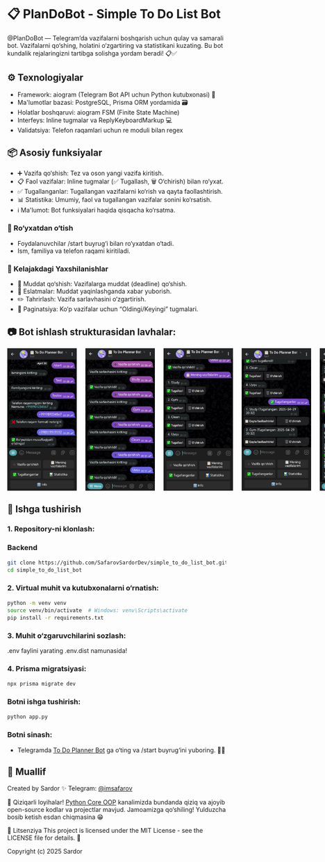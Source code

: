 # 📋 PlanDoBot - Simple To Do List Bot

@PlanDoBot — Telegram’da vazifalarni boshqarish uchun qulay va samarali bot. Vazifalarni qo‘shing, holatini o‘zgartiring va statistikani kuzating. Bu bot kundalik rejalaringizni tartibga solishga yordam beradi! 📋✅

## ⚙️ Texnologiyalar

- Framework: aiogram (Telegram Bot API uchun Python kutubxonasi) 🚀
- Ma'lumotlar bazasi: PostgreSQL, Prisma ORM yordamida 🗃
- Holatlar boshqaruvi: aiogram FSM (Finite State Machine)
- Interfeys: Inline tugmalar va ReplyKeyboardMarkup 💻
- Validatsiya: Telefon raqamlari uchun re moduli bilan regex

## 📦 Asosiy funksiyalar

- ➕ Vazifa qo‘shish: Tez va oson yangi vazifa kiritish.
- 📋 Faol vazifalar: Inline tugmalar (✅ Tugallash, 🗑 O‘chirish) bilan ro‘yxat.
- ✅ Tugallanganlar: Tugallangan vazifalarni ko‘rish va qayta faollashtirish.
- 📊 Statistika: Umumiy, faol va tugallangan vazifalar sonini ko‘rsatish.
- ℹ️ Ma'lumot: Bot funksiyalari haqida qisqacha ko‘rsatma.

### 🔐 Ro‘yxatdan o‘tish
- Foydalanuvchilar /start buyrug‘i bilan ro‘yxatdan o‘tadi.
- Ism, familiya va telefon raqami kiritiladi.

### 🚀 Kelajakdagi Yaxshilanishlar
- 📅 Muddat qo‘shish: Vazifalarga muddat (deadline) qo‘shish.
- 🔔 Eslatmalar: Muddat yaqinlashganda xabar yuborish.
- ✏️ Tahrirlash: Vazifa sarlavhasini o‘zgartirish.
- 📍 Paginatsiya: Ko‘p vazifalar uchun “Oldingi/Keyingi” tugmalari.

## 📷 Bot ishlash strukturasidan lavhalar:

<div style="display: flex; gap: 20px;">
  <img src="images/screenshot1.jpg" alt="Vazifa qo‘shish" width="160"/>
  <img src="images/screenshot2.jpg" alt="Vazifalar ro‘yxati" width="160"/>
  <img src="images/screenshot3.jpg" alt="Statistika" width="160"/>
  <img src="images/screenshot4.jpg" alt="Info" width="160"/>
  <img src="images/screenshot5.jpg" alt="Infoda" width="160"/>
</div>

## 🚀 Ishga tushirish

### 1. Repository-ni klonlash:
### Backend
```bash
git clone https://github.com/SafarovSardorDev/simple_to_do_list_bot.git
cd simple_to_do_list_bot
```
### 2. Virtual muhit va kutubxonalarni o‘rnatish:
```bash
python -m venv venv
source venv/bin/activate  # Windows: venv\Scripts\activate
pip install -r requirements.txt
```
### 3. Muhit o‘zgaruvchilarini sozlash:
.env faylini yarating .env.dist namunasida!

### 4. Prisma migratsiyasi:
```bash
npx prisma migrate dev
```
### Botni ishga tushirish:
```bash
python app.py
```
### Botni sinash:
- Telegramda [To Do Planner Bot](https://t.me/PlanDoBot) ga o‘ting va /start buyrug‘ini yuboring. 🧑‍💻

## 👤 Muallif
Created by Sardor ✨
Telegram: [@imsafarov](https://t.me/imsafarov)

🌟 Qiziqarli loyihalar! [Python Core OOP](https://t.me/python_core_oop) kanalimizda bundanda qiziq va ajoyib open-source kodlar va projectlar mavjud. Jamoamizga qo‘shiling! Yulduzcha bosib ketish esdan chiqmasina 😁

📜 Litsenziya
This project is licensed under the MIT License - see the LICENSE file for details. 📝

Copyright (c) 2025 Sardor
